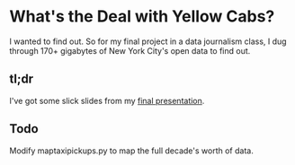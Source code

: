 # What's the Deal with Yellow Cabs?
I wanted to find out. So for my final project in a data journalism class, I dug through 170+ gigabytes of New York City's open data to find out.

## tl;dr
I've got some slick slides from my [final presentation](https://docs.google.com/presentation/d/1o9DnMr1ZzHBuq1eTYBt_EmtNk5Bf2R31/edit#slide=id.p3).

## Todo
Modify maptaxipickups.py to map the full decade's worth of data.

